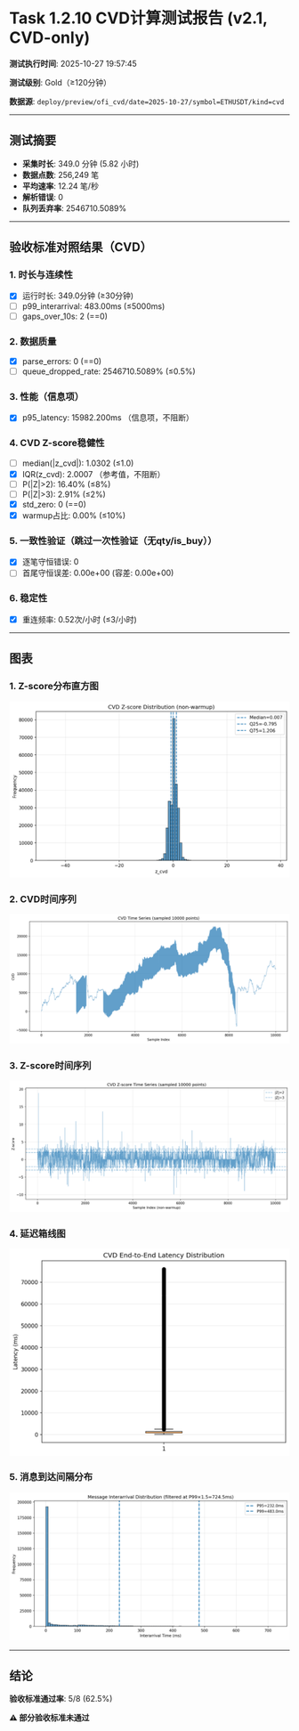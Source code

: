 # Task 1.2.10 CVD计算测试报告 (v2.1, CVD-only)

**测试执行时间**: 2025-10-27 19:57:45

**测试级别**: Gold（≥120分钟）

**数据源**: `deploy/preview/ofi_cvd/date=2025-10-27/symbol=ETHUSDT/kind=cvd`

---

## 测试摘要

- **采集时长**: 349.0 分钟 (5.82 小时)
- **数据点数**: 256,249 笔
- **平均速率**: 12.24 笔/秒
- **解析错误**: 0
- **队列丢弃率**: 2546710.5089%

---

## 验收标准对照结果（CVD）

### 1. 时长与连续性
- [x] 运行时长: 349.0分钟 (≥30分钟)
- [ ] p99_interarrival: 483.00ms (≤5000ms)
- [ ] gaps_over_10s: 2 (==0)

### 2. 数据质量
- [x] parse_errors: 0 (==0)
- [ ] queue_dropped_rate: 2546710.5089% (≤0.5%)

### 3. 性能（信息项）
- [x] p95_latency: 15982.200ms （信息项，不阻断）

### 4. CVD Z-score稳健性
- [ ] median(|z_cvd|): 1.0302 (≤1.0)
- [x] IQR(z_cvd): 2.0007 （参考值，不阻断）
- [ ] P(|Z|>2): 16.40% (≤8%)
- [ ] P(|Z|>3): 2.91% (≤2%)
- [x] std_zero: 0 (==0)
- [x] warmup占比: 0.00% (≤10%)

### 5. 一致性验证（跳过一次性验证（无qty/is_buy））
- [x] 逐笔守恒错误: 0
- [ ] 首尾守恒误差: 0.00e+00 (容差: 0.00e+00)

### 6. 稳定性
- [x] 重连频率: 0.52次/小时 (≤3/小时)

---

## 图表

### 1. Z-score分布直方图
![Z-score直方图](../../figs_v270/ETHUSDT/cvd_hist_z.png)

### 2. CVD时间序列
![CVD时间序列](../../figs_v270/ETHUSDT/cvd_timeseries.png)

### 3. Z-score时间序列
![Z-score时间序列](../../figs_v270/ETHUSDT/cvd_z_timeseries.png)

### 4. 延迟箱线图
![延迟箱线图](../../figs_v270/ETHUSDT/cvd_latency_box.png)

### 5. 消息到达间隔分布
![Interarrival分布](../../figs_v270/ETHUSDT/cvd_interarrival_hist.png)

---

## 结论

**验收标准通过率**: 5/8 (62.5%)

**⚠️ 部分验收标准未通过**
